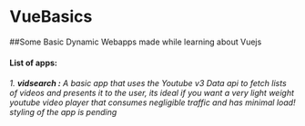 # VueBasics
##Some Basic Dynamic Webapps made while learning about Vuejs

#### List of apps:

###### 1. **vidsearch :** A basic app that uses the Youtube v3 Data api to fetch lists of videos and presents it to the user, its ideal if you want a very light weight youtube video player that consumes negligible traffic and has minimal load! _styling of the app is pending_ 
